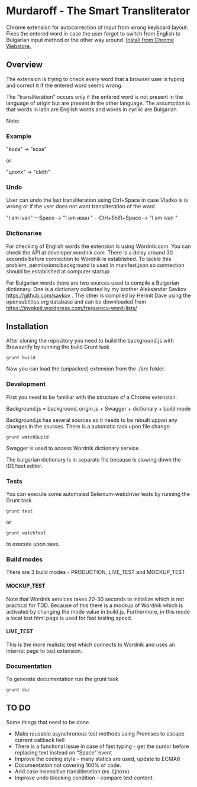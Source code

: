 # Murdaroff - The Smart Transliterator

Chrome extension for autocorrection of input from wrong keyboard layout. Fixes the entered word in case the user forgot to switch from English to Bulgarian input method or the other way around. [Install from Chrome Webstore.](https://chrome.google.com/webstore/detail/murdaroff-the-smart-trans/cgcgjpklfadfjcnnhmochjloidpjaopi?hl=bg&gl=BG)

## Overview

The extension is trying to check every word that a browser user is typing and correct it if the entered word seems wrong. 

The "transliteration" occurs only if the entered word is not present in the language of origin but are present in the other language. The assumption is that words in latin are English words and words in cyrilic are Bulgarian.

Note: 
### Example

"koza" -> "коза" 

or 

"цлотх" -> "cloth"


### Undo

User can undo the last transliteration using Ctrl+Space in case Vladko is is wrong or if the user does not want transliteration of the word

"I am ivan" --Space--> "I am иван " --Ctrl+Shift+Space--> "I am ivan "

### Dictionaries

For checking of English words the extension is using Wordnik.com. You can check the API at developer.wordnik.com.
There is a delay around 30 seconds before connection to Wordnik is established. To tackle this problem, permissions:background is used in manifest.json so connection should be established at computer startup.

For Bulgarian words there are two sources used to compile a Bulgarian dictionary. One is a dictionary collected by my brother Aleksandar Savkov https://github.com/savkov . The other is compiled by Hermit Dave using the opensubtitles.org database and can be downloaded from https://invokeit.wordpress.com/frequency-word-lists/


## Installation

After cloning the repository you need to build the background.js with Browserify by running the build Grunt task

```
grunt build
```

Now you can load the (unpacked) extension from the ./src folder.

### Development 

First you need to be familiar with the structure of a Chrome extension.

Background.js = background_origin.js + Swagger + dictionary + build mode

Background.js has several sources so it needs to be rebuilt uppon any changes in the sources. There is a automatic task upon file change.

```
grunt watchBuild
```

Swagger is used to access Wordnik dictionary service.

The bulgarian dictionary is in separate file because is slowing down the IDE/text editor. 

### Tests

You can execute some automated Selenium-webdriver tests by running the Grunt task

```
grunt test
```
or
```
grunt watchTest
```
to execute upon save.

### Build modes

There are 3 build modes - PRODUCTION, LIVE_TEST and MOCKUP_TEST

#### MOCKUP_TEST

Note that Wordnik services takes 20-30 seconds to initialize which is not practical for TDD. Because of this there is a mockup of Wordnik which is activated by changing the mode value in build.js. Furthermore, in this mode a local test html page is used for fast testing speed.

#### LIVE_TEST

This is the more realistic test which connects to Wordnik and uses an internet page to test extension.

### Documentation

To generate documentation run the grunt task

```
grunt doc
```

## TO DO

Some things that need to be done

* Make reusable asynchronous test methods using Promises to escape current callback hell
* There is a functional issue in case of fast typing - get the cursor before replacing text instead on "Space" event
* Improve the coding style - many statics are used, update to ECMA6
* Documentation not covering 100% of code.
* Add case insensitive transliteration (ex. Цлотх)
* Improve undo blocking condition - compare text content

